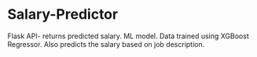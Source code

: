# Salary-Predictor
Flask API- returns predicted salary. ML model. Data trained using XGBoost Regressor.
Also predicts the salary based on job description. 
